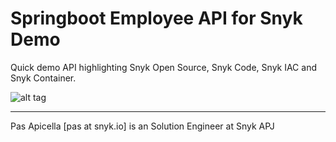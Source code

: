 # Springboot Employee API for Snyk Demo

Quick demo API highlighting Snyk Open Source, Snyk Code, Snyk IAC and Snyk Container.

![alt tag](https://i.ibb.co/7tnp1B6/snyk-logo.png)

<hr />
Pas Apicella [pas at snyk.io] is an Solution Engineer at Snyk APJ 